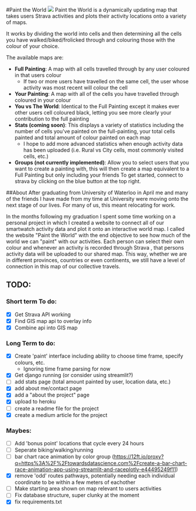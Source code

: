 #Paint the World
![](https://drive.google.com/uc?export=view&id=1N9EbVyUTWVCz8F084CRYY4rErKRPYLt-)
Paint the World is a dynamically updating map that takes users Strava activities and plots their activity locations onto a variety of maps.

It works by dividing the world into cells and then determining all the cells you have walked/biked/frolicked through and colouring those with the colour of your choice.

The available maps are:

- **Full Painting**: A map with all cells travelled through by any user coloured in that users colour 
  - If two or more users have travelled on the same cell, the user whose activity was most recent will colour the cell
- **Your Painting**: A map with all of the cells you have travelled through coloured in your colour
- **You vs The World**: Identical to the Full Painting except it makes ever other users cell coloured black, letting you see more clearly your contribution to the full painting
- **Stats (coming soon)**: This displays a variety of statistics including the number of cells you've painted on the full-painting, your total cells painted and total amount of colour painted on each map
  - I hope to add more advanced statistics when enough activity data has been uploaded (i.e. Rural vs City cells, most commonly visited cells, etc.)
- **Groups (not currently implemented)**: Allow you to select users that you want to create a painting with, this will then create a map equivalent to a Full Painting but only including your friends
    To get started, connect to strava by clicking on the blue button at the top right.

##About
After graduating from University of Waterloo in April me and many of the friends I have made from my time at University were moving onto the next stage of our lives. For many of us, this meant relocating for work. 

In the months following my graduation I spent some time working on a personal project in which I created a website to connect all of our smartwatch activity data and plot it onto an interactive world map. I called the website "Paint the World" with the end objective to see how much of the world we can "paint" with our activities. Each person can select their own colour and whenever an activity is  recorded through Strava , that persons activity data will be uploaded to our shared map. This way, whether we are in different provinces, countries or even continents, we still have a level of connection in this map of our collective travels.




## TODO:

### Short term To do:
- [x] Get Strava API working
- [x] Find GIS map api to overlay info
- [x] Combine api into GIS map 

### Long Term to do:
- [x] Create 'paint' interface including ability to choose time frame, specify colours, etc.
  - Ignoring time frame parsing for now
- [x] Get django running (or consider using streamlit?)
- [ ] add stats page (total amount painted by user, location data, etc.)
- [x] add about me/contact page
- [x] add a "about the project" page
- [x] upload to heroku
- [ ] create a readme file for the project
- [X] create a medium article for the project

### Maybes:
- [ ] Add 'bonus point' locations that cycle every 24 hours
- [ ] Seperate biking/walking/running
- [ ] bar chart race animation by color group (https://12ft.io/proxy?q=https%3A%2F%2Ftowardsdatascience.com%2Fcreate-a-bar-chart-race-animation-app-using-streamlit-and-raceplotly-e44495249f11)
- [X] remove 'odd' routes pathways, potentially needing each individual coordinate to be within a few meters of eachother
- [ ] Make starting area shown on map relevant to users activities
- [ ] Fix database structure, super clunky at the moment
- [X] fix requirements.txt
